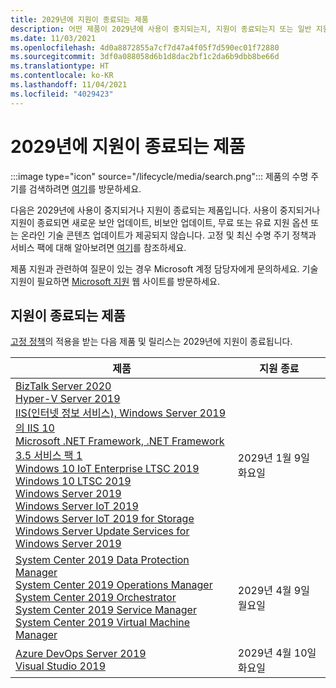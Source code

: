 ```yaml
---
title: 2029년에 지원이 종료되는 제품
description: 어떤 제품이 2029년에 사용이 중지되는지, 지원이 종료되는지 또는 일반 지원에서 추가 지원으로 전환되는지 알아보세요.
ms.date: 11/03/2021
ms.openlocfilehash: 4d0a8872855a7cf7d47a4f05f7d590ec01f72880
ms.sourcegitcommit: 3df0a088058d6b1d8dac2bf1c2da6b9dbb8be66d
ms.translationtype: HT
ms.contentlocale: ko-KR
ms.lasthandoff: 11/04/2021
ms.locfileid: "4029423"
---
```

# <a name="products-ending-support-in-2029"></a>2029년에 지원이 종료되는 제품

:::image type="icon" source="/lifecycle/media/search.png":::
제품의 수명 주기를 검색하려면 [여기](/lifecycle/products/)를 방문하세요.

다음은 2029년에 사용이 중지되거나 지원이 종료되는 제품입니다. 사용이 중지되거나 지원이 종료되면 새로운 보안 업데이트, 비보안 업데이트, 무료 또는 유료 지원 옵션 또는 온라인 기술 콘텐츠 업데이트가 제공되지 않습니다. 고정 및 최신 수명 주기 정책과 서비스 팩에 대해 알아보려면 [여기](/lifecycle/overview/product-end-of-support-overview)를 참조하세요.

제품 지원과 관련하여 질문이 있는 경우 Microsoft 계정 담당자에게 문의하세요. 기술 지원이 필요하면 [Microsoft 지원](https://support.microsoft.com/contactus/?ws=support) 웹 사이트를 방문하세요.





## <a name="products-reaching-end-of-support"></a>지원이 종료되는 제품

[고정 정책](/lifecycle/policies/fixed)의 적용을 받는 다음 제품 및 릴리스는 2029년에 지원이 종료됩니다.

| 제품 | 지원 종료 |
| --- | --- |
| [BizTalk Server 2020](/lifecycle/products/biztalk-server-2020?branch=live)<br>[Hyper-V Server 2019](/lifecycle/products/hyperv-server-2019?branch=live)<br>[IIS(인터넷 정보 서비스), Windows Server 2019의 IIS 10](/lifecycle/products/internet-information-services-iis?branch=live)<br>[Microsoft .NET Framework, .NET Framework 3.5 서비스 팩 1](/lifecycle/products/microsoft-net-framework?branch=live)<br>[Windows 10 IoT Enterprise LTSC 2019](/lifecycle/products/windows-10-iot-enterprise-ltsc-2019?branch=live)<br>[Windows 10 LTSC 2019](/lifecycle/products/windows-10-ltsc-2019?branch=live)<br>[Windows Server 2019](/lifecycle/products/windows-server-2019?branch=live)<br>[Windows Server IoT 2019](/lifecycle/products/windows-server-iot-2019?branch=live)<br>[Windows Server IoT 2019 for Storage](/lifecycle/products/windows-server-iot-2019-for-storage?branch=live)<br>[Windows Server Update Services for Windows Server 2019](/lifecycle/products/windows-server-update-services-for-windows-server-2019?branch=live)<br> | 2029년 1월 9일 화요일 |
| [System Center 2019 Data Protection Manager](/lifecycle/products/system-center-2019-data-protection-manager?branch=live)<br>[System Center 2019 Operations Manager](/lifecycle/products/system-center-2019-operations-manager?branch=live)<br>[System Center 2019 Orchestrator](/lifecycle/products/system-center-2019-orchestrator?branch=live)<br>[System Center 2019 Service Manager](/lifecycle/products/system-center-2019-service-manager?branch=live)<br>[System Center 2019 Virtual Machine Manager](/lifecycle/products/system-center-2019-virtual-machine-manager?branch=live)<br> | 2029년 4월 9일 월요일 |
| [Azure DevOps Server 2019](/lifecycle/products/azure-devops-server-2019?branch=live)<br>[Visual Studio 2019](/lifecycle/products/visual-studio-2019?branch=live)<br> | 2029년 4월 10일 화요일 |


